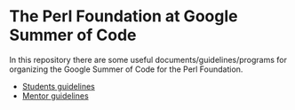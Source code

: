 # The Perl Foundation at Google Summer of Code

In this repository there are some useful documents/guidelines/programs for organizing the Google Summer of Code for the Perl Foundation.

* [Students guidelines](guidelines/students.md)
* [Mentor guidelines](guidelines/mentors.md)

